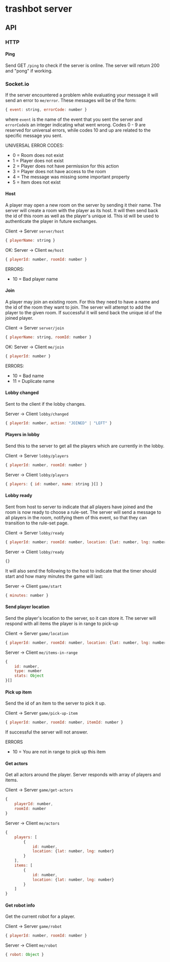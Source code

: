 # trashbot server

## API

### HTTP

#### Ping

Send GET `/ping` to check if the server is online. The server will return
200 and "pong" if working.

### Socket.io

If the server encountered a problem while evaluating your message it will 
send an error to `me/error`. These messages will be of the form:
```js
{ event: string, errorCode: number }
```

where `event` is the name of the event that you sent the server and 
`errorCode`is an integer indicating what went wrong. Codes 0 - 9 are 
reserved for universal errors, while codes 10 and up are related to the 
specific message you sent.

UNIVERSAL ERROR CODES:
- 0 = Room does not exist
- 1 = Player does not exist
- 2 = Player does not have permission for this action
- 3 = Player does not have access to the room
- 4 = The message was missing some important property
- 5 = Item does not exist

#### Host

A player may open a new room on the server by sending it their name. The server
will create a room with the player as its host. It will then send back the id
of this room as well as the player's unique id. This id will be used to
authenticate the player in future exchanges.

Client -> Server `server/host`

```js
{ playerName: string }
```

OK: Server -> Client `me/host`

```js 
{ playerId: number, roomId: number }
```

ERRORS:

- 10 = Bad player name

#### Join

A player may join an existing room. For this they need to have a name and
the id of the room they want to join. The server will attempt to add the
player to the given room. If successful it will send back the unique id of the
joined player.

Client -> Server `server/join`

```js
{ playerName: string, roomId: number }
```

OK: Server -> Client `me/join`

```js
{ playerId: number }
```

ERRORS:

- 10 = Bad name
- 11 = Duplicate name

#### Lobby changed

Sent to the client if the lobby changes.

Server -> Client `lobby/changed`

```js
{ playerId: number, action: "JOINED" | "LEFT" }
```

#### Players in lobby

Send this to the server to get all the players which are currently in the lobby.

Client -> Server `lobby/players`

```js
{ playerId: number, roomId: number }
```

Server -> Client `lobby/players`

```js
{ players: { id: number, name: string }[] }
```

#### Lobby ready

Sent from host to server to indicate that all players have joined and the 
room is now ready to choose a rule-set. The server will send a message to 
all players in the room, notifying them of this event, so that they can 
transition to the rule-set page.

Client -> Server `lobby/ready`

```js
{ playerId: number; roomId: number, location: {lat: number, lng: number} }
```

Server -> Client `lobby/ready`

```js
{}
```

It will also send the following to the host to indicate that the timer 
should start and how many minutes the game will last:

Server -> Client `game/start`

```js
{ minutes: number }
```

#### Send player location

Send the player's location to the server, so it can store it. The server 
will respond with all items the player is in range to pick-up

Client -> Server `game/location`

```js
{ playerId: number, roomId: number, location: {lat: number, lng: number}}
```

Server -> Client `me/items-in-range`

```js
{
    id: number,
    type: number
    stats: Object
}[]
```

#### Pick up item

Send the id of an item to the server to pick it up.

Client -> Server `game/pick-up-item`

```js
{ playerId: number, roomId: number, itemId: number }
```

If successful the server will not answer.

ERRORS

- 10 = You are not in range to pick up this item

#### Get actors

Get all actors around the player. Server responds with array of players and items.

Client -> Server `game/get-actors`

```js
{
    playerId: number, 
    roomId: number
}
```

Server -> Client `me/actors`

```js
{
    players: [
        {
            id: number,
            location: {lat: number, lng: number}
        }
    ],
    items: [
        {
            id: number,
            location: {lat: number, lng: number}
        }
    ]
}
```

#### Get robot info

Get the current robot for a player.

Client -> Server `game/robot`

```js
{ playerId: number, roomId: number }
```

Server -> Client `me/robot`

```js
{ robot: Object }
```
